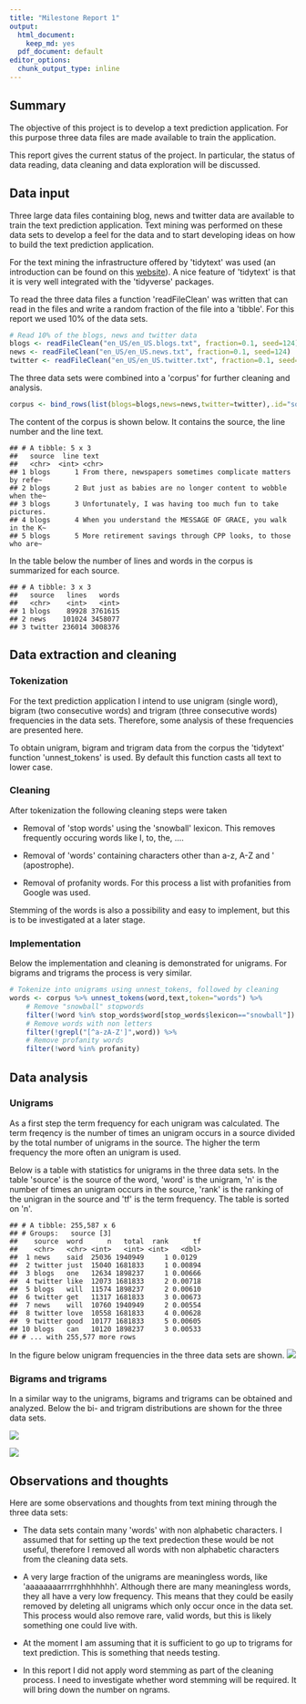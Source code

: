 ```yaml
---
title: "Milestone Report 1"
output:
  html_document:
    keep_md: yes
  pdf_document: default
editor_options:
  chunk_output_type: inline
---
```




## Summary

The objective of this project is to develop a text prediction application. For this
purpose three data files are made available to train the application.

This report gives the current status of the project. In particular, the status
of data reading, data cleaning and data exploration will be discussed.

## Data input

Three large data files containing blog, news and twitter data are available
to train the text prediction application. Text mining was performed on these
data sets to develop a feel for the data and to start developing ideas on how
to build the text prediction application.

For the text mining the infrastructure offered by 'tidytext' was used (an
introduction can be found on this [website](https://www.tidytextmining.com/)). A
nice feature of 'tidytext' is that it is very well integrated with the 'tidyverse'
packages.



To read the three data files a function 'readFileClean' was written that can read
in the files and write a random fraction of the file into a 'tibble'. For this
report we used 10% of the data sets.


```r
# Read 10% of the blogs, news and twitter data
blogs <- readFileClean("en_US/en_US.blogs.txt", fraction=0.1, seed=124)
news <- readFileClean("en_US/en_US.news.txt", fraction=0.1, seed=124)
twitter <- readFileClean("en_US/en_US.twitter.txt", fraction=0.1, seed=124)
```
The three data sets were combined into a 'corpus' for further cleaning and
analysis.

```r
corpus <- bind_rows(list(blogs=blogs,news=news,twitter=twitter),.id="source")
```

The content of the corpus is shown below. It contains the source, the line number and the line text.

```
## # A tibble: 5 x 3
##   source  line text                                                        
##   <chr>  <int> <chr>                                                       
## 1 blogs      1 From there, newspapers sometimes complicate matters by refe~
## 2 blogs      2 But just as babies are no longer content to wobble when the~
## 3 blogs      3 Unfortunately, I was having too much fun to take pictures.  
## 4 blogs      4 When you understand the MESSAGE OF GRACE, you walk in the K~
## 5 blogs      5 More retirement savings through CPP looks, to those who are~
```
In the table below the number of lines and words in the corpus is summarized
for each source.

```
## # A tibble: 3 x 3
##   source   lines   words
##   <chr>    <int>   <int>
## 1 blogs    89928 3761615
## 2 news    101024 3458077
## 3 twitter 236014 3008376
```

## Data extraction and cleaning

### Tokenization

For the text prediction application I intend to use unigram (single word), 
bigram (two consecutive words) and trigram (three consecutive words)
frequencies in the data sets. Therefore, some analysis of these frequencies are
presented here.

To obtain unigram, bigram and trigram data from the corpus the 'tidytext' function
'unnest_tokens' is used. By default this function casts all text to lower case.

### Cleaning

After tokenization the following cleaning steps were taken

* Removal of 'stop words' using the 'snowball' lexicon. This
removes frequently occuring words like I, to, the, ....
    
* Removal of 'words' containing characters other than a-z, A-Z and ' (apostrophe).
    
* Removal of profanity words. For this process a list with profanities from Google was used.

Stemming of the words is also a possibility and easy to implement, but this is
to be investigated at a later stage.

### Implementation

Below the implementation and cleaning is demonstrated for unigrams. For bigrams
and trigrams the process is very similar.


```r
# Tokenize into unigrams using unnest_tokens, followed by cleaning
words <- corpus %>% unnest_tokens(word,text,token="words") %>%
    # Remove "snowball" stopwords
    filter(!word %in% stop_words$word[stop_words$lexicon=="snowball"])  %>%
    # Remove words with non letters
    filter(!grepl("[^a-zA-Z']",word)) %>%
    # Remove profanity words
    filter(!word %in% profanity)
```

## Data analysis

### Unigrams

As a first step the term frequency for each unigram was calculated. The term freqency
is the number of times an unigram occurs in a source divided by the total number of
unigrams in the source. The higher the term frequency the more often an unigram is used.

Below is a table with statistics for unigrams in the three data sets. In the table
'source' is the source of the word, 'word' is the unigram, 'n' is the number of
times an unigram occurs in the source, 'rank' is the ranking of the unigran in the
source and 'tf' is the term frequency. The table is sorted on 'n'.


```
## # A tibble: 255,587 x 6
## # Groups:   source [3]
##    source  word      n   total  rank      tf
##    <chr>   <chr> <int>   <int> <int>   <dbl>
##  1 news    said  25036 1940949     1 0.0129 
##  2 twitter just  15040 1681833     1 0.00894
##  3 blogs   one   12634 1898237     1 0.00666
##  4 twitter like  12073 1681833     2 0.00718
##  5 blogs   will  11574 1898237     2 0.00610
##  6 twitter get   11317 1681833     3 0.00673
##  7 news    will  10760 1940949     2 0.00554
##  8 twitter love  10558 1681833     4 0.00628
##  9 twitter good  10177 1681833     5 0.00605
## 10 blogs   can   10120 1898237     3 0.00533
## # ... with 255,577 more rows
```

In the figure below unigram frequencies in the three data sets are
shown.
![](MileStoneReport1_files/figure-html/uniPlot-1.png)<!-- -->

### Bigrams and trigrams

In a similar way to the unigrams, bigrams and trigrams can be obtained
and analyzed. Below the bi- and trigram distributions are shown for the three
data sets.



![](MileStoneReport1_files/figure-html/biPlot-1.png)<!-- -->

![](MileStoneReport1_files/figure-html/triPlot-1.png)<!-- -->

## Observations and thoughts

Here are some observations and thoughts from text mining through the three 
data sets:

* The data sets contain many 'words' with non alphabetic characters. I assumed that for
setting up the text predection these would be not useful, therefore I removed
all words with non alphabetic characters from the cleaning data sets.

* A very large fraction of the unigrams are meaningless words, like 'aaaaaaaarrrrrghhhhhhh'.
Although there are many meaningless words, they all have a very low frequency. This means
that they could be easily removed by deleting all unigrams which only
occur once in the data set. This process would also remove rare, valid words, but
this is likely something one could live with.

* At the moment I am assuming that it is sufficient to go up to trigrams for
text prediction. This is something that needs testing.

* In this report I did not apply word stemming as part of the cleaning process.
I need to investigate whether word stemming will be required. It will bring
down the number on ngrams.



